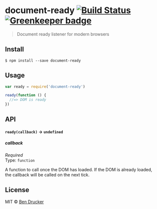 # document-ready [![Build Status](https://travis-ci.org/bendrucker/document-ready.svg?branch=master)](https://travis-ci.org/bendrucker/document-ready) [![Greenkeeper badge](https://badges.greenkeeper.io/bendrucker/document-ready.svg)](https://greenkeeper.io/)

> Document ready listener for modern browsers


## Install

```
$ npm install --save document-ready
```


## Usage

```js
var ready = require('document-ready')

ready(function () {
  //=> DOM is ready
})
```

## API

#### `ready(callback)` -> `undefined`

##### callback

*Required*  
Type: `function`

A function to call once the DOM has loaded. If the DOM is already loaded, the callback will be called on the next tick.


## License

MIT © [Ben Drucker](http://bendrucker.me)
